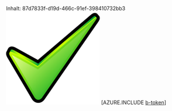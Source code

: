Inhalt: 87d7833f-d19d-466c-91ef-398410732bb3![Bild](b0a4c670-9674-4395-af0c-a54abb0c45da.png)
[AZURE.INCLUDE [b-token](32b01429-91e4-40ef-ac39-a0b19547e062.md)]
